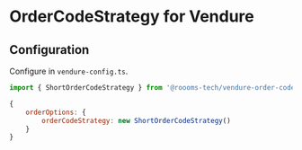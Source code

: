 # OrderCodeStrategy for Vendure

## Configuration

Configure in `vendure-config.ts`.

```js
import { ShortOrderCodeStrategy } from '@roooms-tech/vendure-order-code-strategy';

{
    orderOptions: {
        orderCodeStrategy: new ShortOrderCodeStrategy()
    }
}
```
